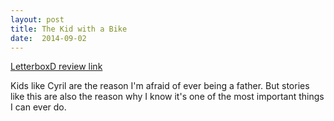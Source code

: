 ```yaml
---
layout: post
title: The Kid with a Bike 
date:  2014-09-02 
---
```

 
[LetterboxD review link](http://letterboxd.com/samarthbhaskar/film/the-kid-with-a-bike/)

 Kids like Cyril are the reason I'm afraid of ever being a father. But stories like this are also the reason why I know it's one of the most important things I can ever do.
